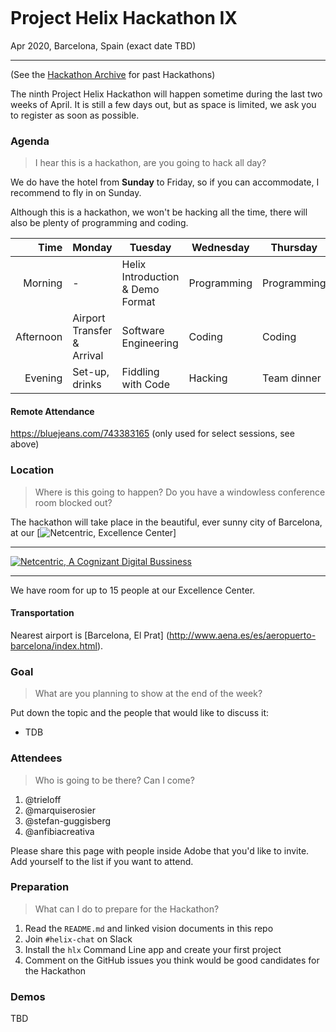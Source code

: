 ![]() <!-- TODO: add image URL -->

# Project Helix Hackathon IX
Apr 2020, Barcelona, Spain (exact date TBD)

---

(See the [Hackathon Archive](./README.md) for past Hackathons)

The ninth Project Helix Hackathon will happen sometime during the last two weeks of April. It is still a few days out, but as space is limited, we ask you to register as soon as possible.

### Agenda

> I hear this is a hackathon, are you going to hack all day?

We do have the hotel from **Sunday** to Friday, so if you can accommodate, I recommend to fly in on Sunday.

Although this is a hackathon, we won't be hacking all the time, there will also be plenty of programming and coding.

| Time      | Monday                     | Tuesday                          | Wednesday   | Thursday    | Friday                   |
| --------: | -------------------------- | -------------------------------- | ----------- | ----------- | ------------------------ |
|   Morning | -                          | Helix Introduction & Demo Format | Programming | Programming | Demos                    |
| Afternoon | Airport Transfer & Arrival | Software Engineering             | Coding      | Coding      | Team lunch and departure |
|   Evening | Set-up, drinks             | Fiddling with Code               | Hacking     | Team dinner | -                        |

#### Remote Attendance

https://bluejeans.com/743383165 (only used for select sessions, see above)

### Location

> Where is this going to happen? Do you have a windowless conference room blocked out?

The hackathon will take place in the beautiful, ever sunny city of Barcelona, at our [![Netcentric, Excellence Center](https://photos.google.com/share/AF1QipMjMZt9CFOodSLAbT-AIoCUWGYWMDUEDd3aed9gLZOtMyZC5TRl1PFvsTDAC8wksQ?key=MDE4ZTJLNXBTUUJLZG0teFNlUHNPeHRLREZZNXl3)] 

---

[![Netcentric, A Cognizant Digital Bussiness](https://photos.google.com/share/AF1QipMHX9RlpLMzoi6U9ZE6Q7KnC9PuleWcjVjG3-Ajz8sU4A0gLqyDfqLMGGzOTz2S6Q?key=QndFR0F0MlhydUhSSEpZUW9UYkoxb1hzVTZzM0Rn)](https://www.google.com/maps/place/Netcentric+Ib%C3%A9rica+SLU/@41.4049181,2.2012728,15z/data=!4m2!3m1!1s0x0:0x377f413845604ce5?sa=X&ved=2ahUKEwir5JCbqdDlAhXEaVAKHaF4ABwQ_BIwCnoECA8QCA)

<!-- TODO: add image URL (in the first pair of round brackets) and maps URL (in the second pair of round brackets) above -->

---


We have room for up to 15 people at our Excellence Center.


#### Transportation

Nearest airport is [Barcelona, El Prat] (http://www.aena.es/es/aeropuerto-barcelona/index.html).

### Goal

> What are you planning to show at the end of the week?

Put down the topic and the people that would like to discuss it:

* TDB

### Attendees

> Who is going to be there? Can I come?

1. @trieloff
2. @marquiserosier
3. @stefan-guggisberg
4. @anfibiacreativa

Please share this page with people inside Adobe that you'd like to invite. Add yourself to the list if you want to attend.

### Preparation

> What can I do to prepare for the Hackathon?

1. Read the `README.md` and linked vision documents in this repo
2. Join `#helix-chat` on Slack
3. Install the `hlx` Command Line app and create your first project
4. Comment on the GitHub issues you think would be good candidates for the Hackathon

### Demos

TBD
